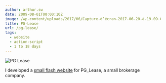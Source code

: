 ```yaml
---
author: arthur.sw
date: 2009-08-01T00:00:10Z
image: /wp-content/uploads/2017/06/Capture-d’écran-2017-06-20-à-19.09.08-thumb.png
title: PG-Lease
url: /pg-lease/
tags:
  - website
  - action-script
  - 1 to 18 days
---
```


![PG Lease](/wp-content/uploads/2017/06/Capture-d’écran-2017-06-20-à-19.09.08.png)
 
I developed a [small flash website](http://pglease.com/) for PG_Lease, a small brokerage company.